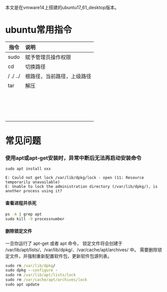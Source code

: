 本文是在vmware14上搭建的ubuntu17_61_desktop版本。


ubuntu常用指令
===
|指令                       |说明                                                                  |
| ------------------------- |:---------------------------------------------------------------------|
|sudo                       |赋予管理员操作权限                                                    |
|cd                         |切换路径                                                              |
|/ ./ ../                   |根路径，当前路径，上级路径                                            |
|tar                        |解压                                                                  |
|                       |                                                                          |
|                       |                                                                          |
|                       |                                                                          |
|                       |                                                                          |
|                       |                                                                          |
|                       |                                                                          |
|                       |                                                                          |
|                       |                                                                          |
|                       |                                                                          |
|                       |                                                                          |
|                       |                                                                          |
|                       |                                                                          |
|                       |                                                                          |
|                       |                                                                          |
|                       |                                                                          |
|                       |                                                                          |


常见问题
===

### 使用apt或apt-get安装时，异常中断后无法再启动安装命令
```log
sudo apt install xxx

E: Could not get lock /var/lib/dpkg/lock - open (11: Resource temporarily unavailable)
E: Unable to lock the administration directory (/var/lib/dpkg/), is another process using it?
```
#### 查看进程并杀死
```cmd
ps -A | grep apt
sudo kill -9 processnumber
```

#### 删除锁定文件

一旦你运行了 apt-get 或者 apt 命令，
锁定文件将会创建于 /var/lib/apt/lists/、/var/lib/dpkg/、/var/cache/apt/archives/ 中。
需要删除锁定文件，并强制重新配置软件包，更新软件包源列表。

```cmd
sudo rm /var/lib/dpkg/
sudo dpkg --configure -
sudo rm /var/lib/apt/lists/lock
sudo rm /var/cache/apt/archives/lock
sudo apt update
```